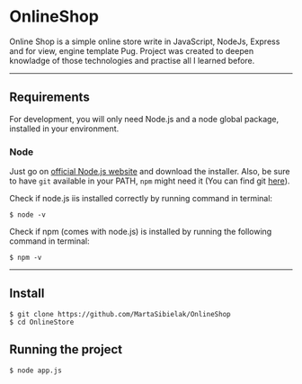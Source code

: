 # OnlineShop

Online Shop is a simple online store write in JavaScript, NodeJs, Express and for view, engine template Pug. Project was created to deepen knowladge of those technologies and practise all I learned before.

---
## Requirements

For development, you will only need Node.js and a node global package, installed in your environment.

### Node
Just go on [official Node.js website](https://nodejs.org/) and download the installer.
Also, be sure to have `git` available in your PATH, `npm` might need it (You can find git [here](https://git-scm.com/)).

Check if node.js iis installed correctly by running command in terminal:

    $ node -v
    
Check if npm (comes with node.js) is installed by running the following command in terminal:

    $ npm -v

  
---

## Install

    $ git clone https://github.com/MartaSibielak/OnlineShop
    $ cd OnlineStore


## Running the project

    $ node app.js

